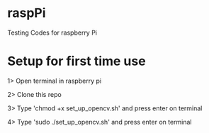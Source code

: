 # raspPi
Testing Codes for raspberry Pi

# Setup for first time use
1> Open terminal in raspberry pi

2> Clone this repo

3> Type 'chmod +x set_up_opencv.sh' and press enter on terminal

4> Type 'sudo ./set_up_opencv.sh' and press enter on terminal
